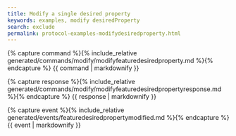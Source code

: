 ```yaml
---
title: Modify a single desired property
keywords: examples, modify desiredProperty
search: exclude
permalink: protocol-examples-modifydesiredproperty.html
---
```


{% capture command %}{% include_relative generated/commands/modify/modifyfeaturedesiredproperty.md %}{% endcapture %}
{{ command | markdownify }}

{% capture response %}{% include_relative generated/commands/modify/modifyfeaturedesiredpropertyresponse.md %}{% endcapture %}
{{ response | markdownify }}

{% capture event %}{% include_relative generated/events/featuredesiredpropertymodified.md %}{% endcapture %}
{{ event | markdownify }}